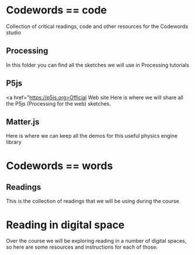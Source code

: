 # Codewords == code
Collection of critical readings, code and other resources for the Codewords studio

## Processing
In this folder you can find all the sketches we will use in Processing tutorials

## P5js
<a href="https://p5js.org>Official Web site</a>
Here is where we will share all the P5js (Processing for the web) sketches. 

## Matter.js
Here is where we can keep all the demos for this useful physics engine library

# Codewords == words

## Readings
This is the collection of readings that we will be using during the course

# Reading in digital space
Over the course we will be exploring reading in a number of digital spaces, so here are some resources and instructions for each of those.
